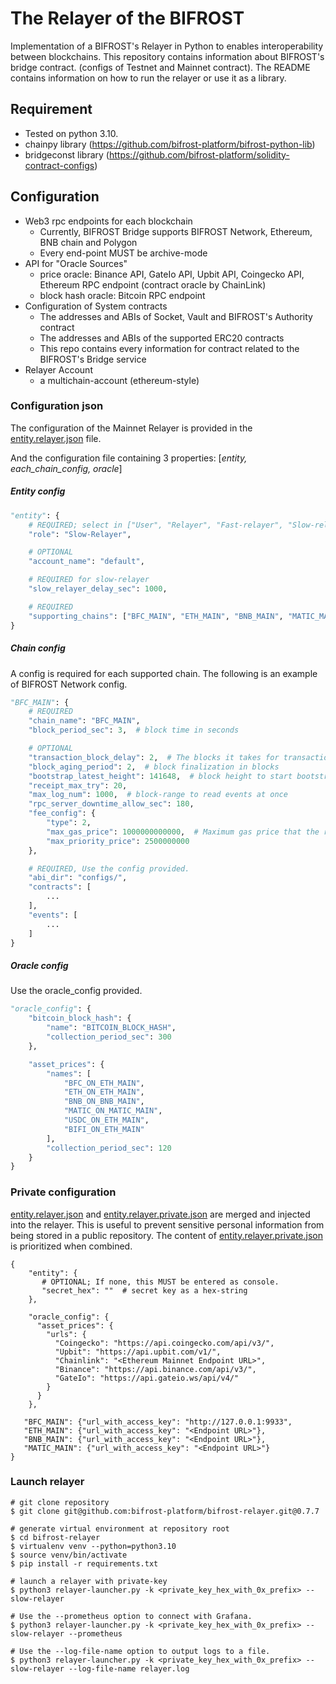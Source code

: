 # The Relayer of the BIFROST

Implementation of a BIFROST's Relayer in Python to enables interoperability between blockchains. This repository
contains information about BIFROST's bridge contract. (configs of Testnet and Mainnet contract). The README contains
information on how to run the relayer or use it as a library.

## Requirement

- Tested on python 3.10.
- chainpy library (https://github.com/bifrost-platform/bifrost-python-lib)
- bridgeconst library (https://github.com/bifrost-platform/solidity-contract-configs)

## Configuration

- Web3 rpc endpoints for each blockchain
    - Currently, BIFROST Bridge supports BIFROST Network, Ethereum, BNB chain and Polygon
    - Every end-point MUST be archive-mode
- API for "Oracle Sources"
    - price oracle: Binance API, GateIo API, Upbit API, Coingecko API, Ethereum RPC endpoint (contract oracle by
      ChainLink)
    - block hash oracle: Bitcoin RPC endpoint
- Configuration of System contracts
    - The addresses and ABIs of Socket, Vault and BIFROST's Authority contract
    - The addresses and ABIs of the supported ERC20 contracts
    - This repo contains every information for contract related to the BIFROST's Bridge service
- Relayer Account
    - a multichain-account (ethereum-style)

### Configuration json

The configuration of the Mainnet Relayer is provided in the [entity.relayer.json](configs/entity.relayer.json) file.

And the configuration file containing 3 properties: [_entity, each_chain_config, oracle_]

##### Entity config

```python
"entity": {
    # REQUIRED; select in ["User", "Relayer", "Fast-relayer", "Slow-relayer"]
    "role": "Slow-Relayer",

    # OPTIONAL
    "account_name": "default",

    # REQUIRED for slow-relayer
    "slow_relayer_delay_sec": 1000,

    # REQUIRED
    "supporting_chains": ["BFC_MAIN", "ETH_MAIN", "BNB_MAIN", "MATIC_MAIN"]
}
```

##### Chain config

A config is required for each supported chain. The following is an example of BIFROST Network config.

```python
"BFC_MAIN": {
    # REQUIRED
    "chain_name": "BFC_MAIN",
    "block_period_sec": 3,  # block time in seconds

    # OPTIONAL
    "transaction_block_delay": 2,  # The blocks it takes for transaction to be included in the blockchain
    "block_aging_period": 2,  # block finalization in blocks
    "bootstrap_latest_height": 141648,  # block height to start bootstrap
    "receipt_max_try": 20,
    "max_log_num": 1000,  # block-range to read events at once
    "rpc_server_downtime_allow_sec": 180,
    "fee_config": {
        "type": 2,
        "max_gas_price": 1000000000000,  # Maximum gas price that the relayer can pay 
        "max_priority_price": 2500000000
    },

    # REQUIRED, Use the config provided.
    "abi_dir": "configs/",
    "contracts": [
        ...
    ],
    "events": [
        ...
    ]
}
```

##### Oracle config

Use the oracle_config provided.

```python
"oracle_config": {
    "bitcoin_block_hash": {
        "name": "BITCOIN_BLOCK_HASH",
        "collection_period_sec": 300
    },

    "asset_prices": {
        "names": [
            "BFC_ON_ETH_MAIN",
            "ETH_ON_ETH_MAIN",
            "BNB_ON_BNB_MAIN",
            "MATIC_ON_MATIC_MAIN",
            "USDC_ON_ETH_MAIN",
            "BIFI_ON_ETH_MAIN"
        ],
        "collection_period_sec": 120
    }
}
```

### Private configuration

[entity.relayer.json](configs/entity.relayer.json)
and [entity.relayer.private.json](configs/entity.relayer.private.json)
are merged and injected into the relayer. This is useful to prevent sensitive personal information from being stored in
a public repository. The content of [entity.relayer.private.json](configs/entity.relayer.private.json) is prioritized
when combined.

```jsons
{
    "entity": {
       # OPTIONAL; If none, this MUST be entered as console.
       "secret_hex": ""  # secret key as a hex-string
    },

    "oracle_config": {
      "asset_prices": {
        "urls": {
          "Coingecko": "https://api.coingecko.com/api/v3/",
          "Upbit": "https://api.upbit.com/v1/",
          "Chainlink": "<Ethereum Mainnet Endpoint URL>",
          "Binance": "https://api.binance.com/api/v3/",
          "GateIo": "https://api.gateio.ws/api/v4/"
        }
      }
    },

   "BFC_MAIN": {"url_with_access_key": "http://127.0.0.1:9933",
   "ETH_MAIN": {"url_with_access_key": "<Endpoint URL>"},
   "BNB_MAIN": {"url_with_access_key": "<Endpoint URL>"},
   "MATIC_MAIN": {"url_with_access_key": "<Endpoint URL>"}
}
```

### Launch relayer
```shell
# git clone repository
$ git clone git@github.com:bifrost-platform/bifrost-relayer.git@0.7.7

# generate virtual environment at repository root 
$ cd bifrost-relayer
$ virtualenv venv --python=python3.10
$ source venv/bin/activate
$ pip install -r requirements.txt

# launch a relayer with private-key
$ python3 relayer-launcher.py -k <private_key_hex_with_0x_prefix> --slow-relayer

# Use the --prometheus option to connect with Grafana.
$ python3 relayer-launcher.py -k <private_key_hex_with_0x_prefix> --slow-relayer --prometheus

# Use the --log-file-name option to output logs to a file.
$ python3 relayer-launcher.py -k <private_key_hex_with_0x_prefix> --slow-relayer --log-file-name relayer.log

```
